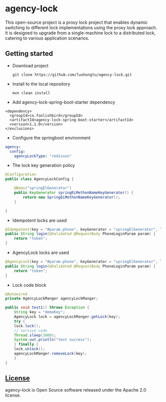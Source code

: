 # agency-lock

This open-source project is a proxy lock project that enables dynamic switching to different lock implementations using
the proxy lock approach. It is designed to upgrade from a single-machine lock to a distributed lock, catering to various
application scenarios.

## Getting started

- Download project

  `git clone https://github.com/luohongtu/agency-lock.git`
- Install to the local repository

  `mvn clean install`
- Add agency-lock-spring-boot-starter dependency

```pom
<dependency>
  <groupId>cn.foolishbird</groupId>
  <artifactId>agency-lock-spring-boot-starter</artifactId>
  <version>1.1.0</version>
</exclusions>

```
- Configure the springboot environment
```yml
agency:
  config:
    agencyLockType: "redisson"
```
- The lock key generation policy
```java
@Configuration
public class AgencyLockConfig {

    @Bean("springElGenerator")
    public KeyGenerator springELMethonNameKeyGenerator() {
        return new SpringELMethonNameKeyGenerator();
    }

}
```
- Idempotent locks are used
```java
@Idempotent(key = "#param.phone", keyGenerator = "springElGenerator", leaseTime = 6)
public String login(@Validated @RequestBody PhoneLoginParam param) {
    return "token";
}
```

- AgencyLock locks are used
```java
@AgencyLock(key = "#param.phone", keyGenerator = "springElGenerator", leaseTime = 6)
public String login(@Validated @RequestBody PhoneLoginParam param) {
    return "token";
}
```

- Lock code block
```java
@Autowired
private AgencyLockManger agencyLockManger;

public void test1() throws Exception {
    String key = "demoKey";
    AgencyLock lock = agencyLockManger.getLock(key);
    try {
    lock.lock();
    // service code
    Thread.sleep(3000);
    System.out.println("test success");
    } finally {
    lock.unlock();
    agencyLockManger.removeLock(key);
    }
}
```

## [License](./license.txt)
agency-lock is Open Source software released under the Apache 2.0 license.
